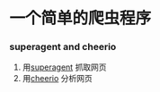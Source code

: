 # 一个简单的爬虫程序### superagent and cheerio1. 用[superagent](http://visionmedia.github.io/superagent/) 抓取网页2. 用[cheerio](https://github.com/cheeriojs/cheerio) 分析网页